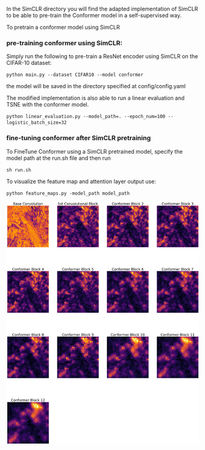 
In the SimCLR directory you will find the adapted implementation of SimCLR to be able to pre-train the Conformer model in a self-supervised way.

To pretrain a conformer model using SimCLR

### pre-training conformer using SimCLR:
Simply run the following to pre-train a ResNet encoder using SimCLR on the CIFAR-10 dataset:
```
python main.py --dataset CIFAR10 --model conformer
```
the model will be saved in the directory specified at config/config.yaml


The modified implementation is also able to run a linear evaluation and TSNE with the conformer model.
```
python linear_evaluation.py --model_path=. --epoch_num=100 --logistic_batch_size=32
```

### fine-tuning conformer after SimCLR pretraining

To FineTune Conformer using a SimCLR pretrained model, specify the model path at the run.sh file and then run

```
sh run.sh
```

To visualize the feature map and attention layer output use:

```
python feature_maps.py -model_path model_path
```
![](Conformer/feature_maps_peacock_simclr.jpg)




